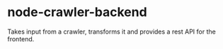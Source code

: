 # node-crawler-backend

Takes input from a crawler, transforms it and provides a rest API for the frontend.